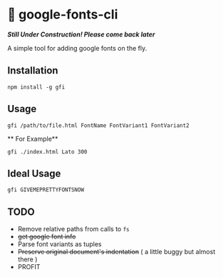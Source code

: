 # :construction: google-fonts-cli
**_Still Under Construction! Please come back later_**

A simple tool for adding google fonts on the fly.

## Installation
```
npm install -g gfi
```

## Usage

```
gfi /path/to/file.html FontName FontVariant1 FontVariant2
```

** For Example**
```
gfi ./index.html Lato 300
```

## Ideal Usage
```
gfi GIVEMEPRETTYFONTSNOW
```

## TODO
* Remove relative paths from calls to `fs`
* ~~get google font info~~
* Parse font variants as tuples
* ~~Preserve original document's indentation~~ ( a little buggy but almost there )
* PROFIT
